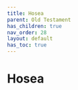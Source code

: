```yaml
---
title: Hosea
parent: Old Testament
has_children: true
nav_order: 28
layout: default
has_toc: true
---
```


# Hosea
